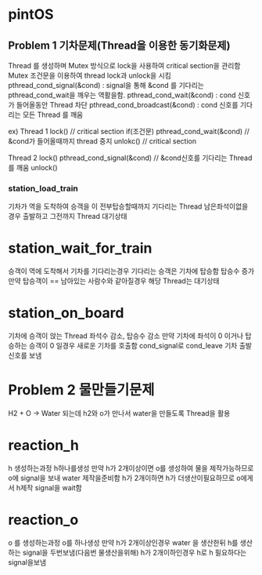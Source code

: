 # pintOS

## Problem 1 기차문제(Thread을 이용한 동기화문제)
Thread 를 생성하며 Mutex 방식으로 lock을 사용하여 critical section을 관리함
Mutex 조건문을 이용하여 thread lock과 unlock을 시킴
pthread_cond_signal(&cond) : signal을 통해 &cond 를 기다리는 pthread_cond_wait을  깨우는 역활을함. 
pthread_cond_wait(&cond) : cond 신호가 들어올동안 Thread 차단
pthread_cond_broadcast(&cond) : cond 신호를 기다리는 모든 Thread 를 깨움

ex)
Thread 1
lock() // critical section
if(조건문) pthread_cond_wait(&cond) // &cond가 들어올때까지 thread 중지
unlokc() // critical section

Thread 2
lock()
pthread_cond_signal(&cond) // &cond신호를 기다리는 Thread를 깨움
unlock()

### station_load_train
기차가 역을 도착하여 승객을 이 전부탑승할때까지 기다리는 Thread
남은좌석이없을 경우 출발하고 그전까지 Thread 대기상태


# station_wait_for_train
승객이 역에 도착해서 기차를 기다리는경우
기다리는 승객은 기차에 탑승함 탑승수 증가
만약 탑승객이 == 남아있는 사람수와 같아질경우
해당 Thread는 대기상태

# station_on_board
기차에 승객이 앉는 Thread
좌석수 감소, 탑승수 감소
만약 기차에 좌석이 0 이거나 탑승하는 승객이 0 일경우 새로운 기차를 호출함 cond_signal로  cond_leave 기차 출발신호를 보냄


# Problem 2 물만들기문제
H2 +  O -> Water 되는데
h2와 o가 만나서 water을 만들도록 Thread을 활용

# reaction_h
h 생성하는과정 h하나를생성
만약 h가 2개이상이면 o를 생성하여 물을 제작가능하므로 o에 signal을 보내 water 제작을준비함
h가 2개이하면 h가 더생산이필요하므로 o에게서 h제작 signal을 wait함

# reaction_o
o 를 생성하는과정 o를 하나생성
만약 h가 2개이상인경우 water 을 생산한뒤 h를 생산하는 signal을 두번보냄(다음번 물생산을위해)
h가 2개이하인경우 h로 h 필요하다는 signal을보냄



